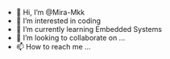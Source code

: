 - 👋 Hi, I’m @Mira-Mkk
- 👀 I’m interested in coding 
- 🌱 I’m currently learning Embedded Systems
- 💞️ I’m looking to collaborate on ...
- 📫 How to reach me ...

<!---
Mira-Mkk/Mira-Mkk is a ✨ special ✨ repository because its `README.md` (this file) appears on your GitHub profile.
You can click the Preview link to take a look at your changes.
--->
